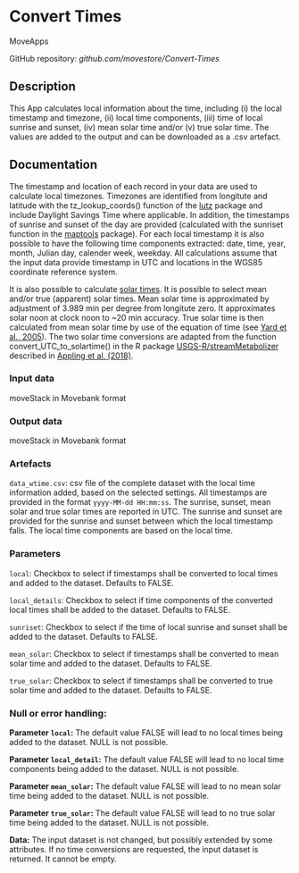 # Convert Times

MoveApps

GitHub repository: *github.com/movestore/Convert-Times*

## Description
This App calculates local information about the time, including (i) the local timestamp and timezone, (ii) local time components, (iii) time of local sunrise and sunset, (iv) mean solar time and/or (v) true solar time. The values are added to the output and can be downloaded as a .csv artefact. 

## Documentation
The timestamp and location of each record in your data are used to calculate local timezones. Timezones are identified from longitute and latitude with the tz_lookup_coords() function of the [lutz](https://cran.r-project.org/web/packages/lutz/index.html) package and include Daylight Savings Time where applicable. In addition, the timestamps of sunrise and sunset of the day are provided (calculated with the sunriset function in the [maptools](https://cran.r-project.org/web/packages/maptools/index.html) package). For each local timestamp it is also possible to have the following time components extracted: date, time, year, month, Julian day, calender week, weekday. All calculations assume that the input data provide timestamp in UTC and locations in the WGS85 coordinate reference system.

It is also possible to calculate [solar times](https://en.wikipedia.org/wiki/Solar_time). It is possible to select mean and/or true (apparent) solar times. Mean solar time is approximated by adjustment of 3.989 min per degree from longitute zero. It approximates solar noon at clock noon to ~20 min accuracy. True solar time is then calculated from mean solar time by use of the equation of time (see [Yard et al., 2005](https://doi.org/10.1016/j.ecolmodel.2004.07.027)). The two solar time conversions are adapted from the function convert_UTC_to_solartime() in the R package [USGS-R/streamMetabolizer](https://github.com/USGS-R/streamMetabolizer) described in [Appling et al. (2018)](https://doi.org/10.1002/2017JG004140).

### Input data
moveStack in Movebank format

### Output data
moveStack in Movebank format

### Artefacts
`data_wtime.csv`: csv file of the complete dataset with the local time information added, based on the selected settings. All timestamps are provided in the format `yyyy-MM-dd HH:mm:ss`. The sunrise, sunset, mean solar and true solar times are reported in UTC. The sunrise and sunset are provided for the sunrise and sunset between which the local timestamp falls. The local time components are based on the local time.

### Parameters
`local`: Checkbox to select if timestamps shall be converted to local times and added to the dataset. Defaults to FALSE.

`local_details`: Checkbox to select if time components of the converted local times shall be added to the dataset. Defaults to FALSE.

`sunriset`: Checkbox to select if the time of local sunrise and sunset shall be added to the dataset. Defaults to FALSE.

`mean_solar`: Checkbox to select if timestamps shall be converted to mean solar time and added to the dataset. Defaults to FALSE.

`true_solar`: Checkbox to select if timestamps shall be converted to true solar time and added to the dataset. Defaults to FALSE.

### Null or error handling:
**Parameter `local`:** The default value FALSE will lead to no local times being added to the dataset. NULL is not possible.

**Parameter `local_detail`:** The default value FALSE will lead to no local time components being added to the dataset. NULL is not possible.

**Parameter `mean_solar`:** The default value FALSE will lead to no mean solar time being added to the dataset. NULL is not possible.

**Parameter `true_solar`:** The default value FALSE will lead to no true solar time being added to the dataset. NULL is not possible.

**Data:** The input dataset is not changed, but possibly extended by some attributes. If no time conversions are requested, the input dataset is returned. It cannot be empty.

